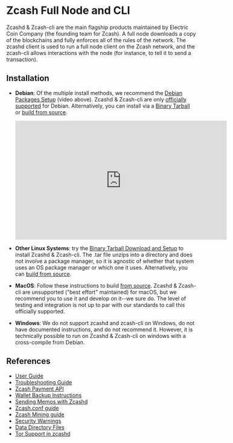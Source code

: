 # Zcash Full Node and CLI

Zcashd & Zcash-cli are the main flagship products maintained by Electric Coin Company (the founding team for Zcash).  A full node downloads a copy of the blockchains and fully enforces all of the rules of the network. The zcashd client is used to run a full node client on the Zcash network, and the zcash-cli allows interactions with the node (for instance, to tell it to send a transaction).


## Installation

* **Debian**: Of the multiple install methods, we recommend the [Debian Packages Setup](install_debian_bin_packages.html) (video above). Zcashd & Zcash-cli are only [officially supported](https://zcash.readthedocs.io/en/latest/rtd_pages/supported_platform_policy.html#supported-platform-policy) for Debian. Alternatively, you can install via a [Binary Tarball](install_binary_tarball.html) or [build from source](user_guide.html). 

  <iframe width="560" height="315" src="https://www.youtube.com/embed/hTKL0jPu7X0" frameborder="0" allow="accelerometer; autoplay; encrypted-media; gyroscope; picture-in-picture" allowfullscreen></iframe>

* **Other Linux Systems**: try the [Binary Tarball Download and Setup](install_binary_tarball.html) to install Zcashd & Zcash-cli. The .tar file unzips into a directory and does not involve a package manager, so it is agnostic of whether that system uses an OS package manager or which one it uses. Alternatively, you can [build from source](user_guide.html).

<!--Note that Debian packages usually “just work” on Ubuntu et al

yeah there’s a whole category of distributions that are based on Debian, Ubuntu being the big one
https://en.wikipedia.org/wiki/Category:Debian-based_distributions
for a system in that category, try the debian package source
for a system outside that category (e.g. red hat), try the tar file
if neither of those work, try build-from-source (edited) --> 

* **MacOS**: Follow these instructions to build [from source](user_guide.html). Zcashd & Zcash-cli are unsupported ("best effort" maintained) for macOS, but we recommend you to use it and develop on it--we sure do. The level of testing and integration is not up to par with our standards to call this officially supported.

* **Windows**: We do not support zcashd and zcash-cli on Windows, do not have documented instructions, and do not recommend it. However, it is technically possible to run on Zcashd & Zcash-cli on windows with a cross-compile from Debian. 

<!--
## Configuration

The Zcash *configuration file* is a text file that specifies options that affect how your instance of the Zcash client operates.
The ``zcashd`` executable reads this file only when it starts.
You may edit the configuration file with any text editor, but performing the steps below does not require using an editor.
The order of the lines is not important. Lines beginning with a semicolon (``;``) are treated as comments and ignored.

Following these steps will create your zcashd configuration file which can be edited to either connect to ``mainnet`` or ``testnet`` as well as applying settings to safely access the RPC interface.

.. tip:: For a complete list of parameters used in ``zcash.conf``, please check out :ref:`zcash_conf_guide`

Linux
    Create the data directory:

    .. code-block:: bash
   
       mkdir -p ~/.zcash

macOS
    Your data directory is already generated at ``~/Library/Application Support/Zcash``.

Mainnet
*******

Place a configuration file inside your data directory using the following commands:

.. warning:: Note that this will overwrite any ``zcash.conf`` settings you may have added from testnet. (If you want to run on testnet, you can retain a `zcash.conf` from testnet.)

Linux     
    .. code-block:: bash

       echo "addnode=mainnet.z.cash" >~/.zcash/zcash.conf

macOS
    .. code-block:: bash

       echo "addnode=mainnet.z.cash" >~/Library/Application Support/Zcash/zcash.conf
       
Example configured for ``mainnet`` :

:fa:`file` ``zcash.conf`` 

.. code-block:: bash

    addnode=mainnet.z.cash


Testnet
*******

After running the above commands to create the `zcash.conf` file, edit the following parameters in your `zcash.conf` file to indicate network and node discovery for `testnet`:

  - add the line **testnet=1**
  - **addnode=testnet.z.cash** instead of **addnode=mainnet.z.cash**

Example configured for ``testnet``:

:fa:`file` ``zcash.conf`` 

.. code-block:: bash

    testnet=1
    addnode=testnet.z.cash


## Use


Now, run zcashd!

.. code-block:: bash
   
   ./src/zcashd

To run it in the background (without the node metrics screen that is normally displayed) use ``./src/zcashd --daemon``.

.. important:: If you are running Zcash for the first time you will need to allow your node to fully sync:
    
   .. code-block:: console
    :emphasize-lines: 24
                                                                                                                                                        
             :88SX@888@@X8:                    8;     %X        X%     ;8       
          %%Xt%tt%SSSSS:XXXt@@              X            ::  ::            X    
        @S;;tt%%%t    ;;::XXXXSX           %               SS               %   
      .t:::;;%8888    88888tXXXX8;        S                                  S  
     .%...:::8             8::XXX%;       X                                  X  
     8888...:t888888X     8t;;::XX8       8                                  8  
    %888888...:::;:8    :Xttt;;;::X@                                            
    888888888...:St    8:%%tttt;;;:X       X                                X   
    88888888888S8    :%;ttt%%tttt;;X        8                              8    
    %888888888%t    8S:;;;tt%%%ttt;8          :                          :      
     8t8888888     S8888888Stt%%%t@            ::                      ::       
     .@tt888@              8;;ttt@;               t                  t          
      .8ttt8@SSSSS    SXXXX%:;;;X;                  8              8            
        X8ttt8888%    %88...::X8                      X.        .X              
          %8@tt88;8888%8888%8X                          :;    ;:                
             :@888@XXX@888:                                tt                   
                                                                                
    Thank you for running a Zcash node!
    You're helping to strengthen the network and contributing to a social good :)

    In order to ensure you are adequately protecting your privacy when using Zcash,
    please see <https://z.cash/support/security/>.

            Block height | 319430
                Connections | 8
    Network solution rate | 508319381 Sol/s

    You are currently not mining.
    To enable mining, add 'gen=1' to your zcash.conf and restart.

    Since starting this node 9 minutes, 1 seconds ago:
    - You have validated 7815 transactions!

    [Press Ctrl+C to exit] [Set 'showmetrics=0' to hide]
    
   Notice ``319430``, in the above output, after the ``Block height`` field, this means your zcashd is fully synced.
   Alternatively, if you were *NOT* fully synced your output would look similar to below:

   .. code-block:: console
    :emphasize-lines: 24
                                                                                 
             :88SX@888@@X8:                    8;     %X        X%     ;8       
          %%Xt%tt%SSSSS:XXXt@@              X            ::  ::            X    
        @S;;tt%%%t    ;;::XXXXSX           %               SS               %   
      .t:::;;%8888    88888tXXXX8;        S                                  S  
     .%...:::8             8::XXX%;       X                                  X  
     8888...:t888888X     8t;;::XX8       8                                  8  
    %888888...:::;:8    :Xttt;;;::X@                                            
    888888888...:St    8:%%tttt;;;:X       X                                X   
    88888888888S8    :%;ttt%%tttt;;X        8                              8    
    %888888888%t    8S:;;;tt%%%ttt;8          :                          :      
     8t8888888     S8888888Stt%%%t@            ::                      ::       
     .@tt888@              8;;ttt@;               t                  t          
      .8ttt8@SSSSS    SXXXX%:;;;X;                  8              8            
        X8ttt8888%    %88...::X8                      X.        .X              
          %8@tt88;8888%8888%8X                          :;    ;:                
             :@888@XXX@888:                                tt                   

    Thank you for running a Zcash node!
    You're helping to strengthen the network and contributing to a social good :)

    In order to ensure you are adequately protecting your privacy when using Zcash,
    please see <https://z.cash/support/security/>.

        Downloading blocks | 319610 / ~320290 (99%)
                Connections | 6
    Network solution rate | 389211802 Sol/s

    You are currently not mining.
    To enable mining, add 'gen=1' to your zcash.conf and restart.

    Since starting this node 59 seconds ago:
    - You have validated 7144 transactions!

    [Press Ctrl+C to exit] [Set 'showmetrics=0' to hide]

   Notice now how the ``Block height`` field has changed to ``Downloading blocks`` with value ``319610 / ~320290 (99%)``.
   This indicates that your node is attempting to sync with the current block height.

You should be able to use the RPC after it finishes syncing. If you are running ``zcashd`` in the background, issue the below command to test:

*( If you did not run zcashd in the background, you will need to open a new terminal)*

.. code-block:: bash
   
   ./src/zcash-cli getinfo

.. note:: If you are familiar with bitcoind's RPC interface, you can use many of those calls to send ZEC between `t-addr` addresses. We do not support the 'Accounts' feature (which has also been deprecated in ``bitcoind``) — only the empty string ``""`` can be used as an account name. The main network node at mainnet.z.cash is also accessible via Tor hidden service at zcmaintvsivr7pcn.onion.

Using Zcash
***********

First, you want to obtain Zcash. You can purchase them from an exchange, from other users, or sell goods and services for them! Exactly how to obtain Zcash (safely) is not in scope for this document, but you should be careful. Avoid scams!

.. important:: **Terminology**

   Zcash supports two different kinds of addresses, a ``z-addr`` (which begins with a ``z``) is an address that uses zero-knowledge proofs and other cryptography to protect user privacy. There are also ``t-addrs`` (which begin with a ``t``) that are similar to Bitcoin's addresses.

   The interfaces are a commandline client (`zcash-cli`) and a Remote Procedure Call (RPC) interface, which is documented here:

   :ref:`payment_api`

.. attention:: **Wallet Backup**
   
   To ensure you have properly backed up your wallet, we **strongly** encourage you to review the :ref:`wallet_backup` .


Generating a t-addr
+++++++++++++++++++

Let's generate a t-addr first. If you are running zcashd for the first time, you 
can issue ``zcash-cli getaddressesbyaccount ""`` to view existing addresses. 

.. code-block:: bash

   $ ./src/zcash-cli getnewaddress
   t1example4vfmdgQ3v3SNuQga8JKHTNi2a1

Listing t-addr
++++++++++++++

.. code-block:: bash

   $ ./src/zcash-cli getaddressesbyaccount ""

This should show the address that was just created.

Receiving Zcash with a z-addr
+++++++++++++++++++++++++++++

Now let's generate a z-addr.

.. code-block:: bash
   
   $ ./src/zcash-cli z_getnewaddress
   zs1examplea4lqxrtmlpkayj0hxpfdd3ve62xhd7jds8c2a8tqz5kekplt469eza5wu8djdvpauezv

This creates a private address and stores its key in your local wallet file. Give this address to the sender!

A z-addr is pretty large, so it's easy to make mistakes with them. Let's put it in an environment variable to avoid mistakes:

.. code-block:: bash

   $ ZADDR='zs1examplea4lqxrtmlpkayj0hxpfdd3ve62xhd7jds8c2a8tqz5kekplt469eza5wu8djdvpauezv'

Listing z-addr
++++++++++++++

To get a list of all addresses in your wallet for which you have a spending key, run this command:

.. code-block:: bash

   $ ./src/zcash-cli z_listaddresses

You should see something like:

.. code-block:: json

   [
      "zs1examplea4lqxrtmlpkayj0hxpfdd3ve62xhd7jds8c2a8tqz5kekplt469eza5wu8djdvpauezv"
   ]

Sending coins with your z-addr
++++++++++++++++++++++++++++++

If someone gives you their z-addr...

.. code-block:: bash

   $ FRIEND='zs1exampleakux6zswvlvsrcuku6540kw3l8jcft8n8hwnq6ma57canydsn3r05nxylrmcew82ja59'

You can send 0.8 ZEC by doing...

.. code-block:: bash
   
   $ ./src/zcash-cli z_sendmany "$ZADDR" "[{\"amount\": 0.8, \"address\": \"$FRIEND\"}]"

After waiting a few seconds, you can check to see if the operation has finished and produced a result:

.. code-block:: bash

   $ ./src/zcash-cli z_getoperationresult

.. code-block:: json

   [
    {
        "id" : "opid-bc8f822c-68df-419e-ae8f-b14b7aca29fd",
        "status" : "success",
        "creation_time" : 1554693337,
        "result" : {
            "txid" : "2979318b051a63281caa23e181ac02d367f1611374981ccd812708d13c3ed550"
        },
        "execution_secs" : 2.25543096
    }
   ]


Additional operations for zcash-cli
+++++++++++++++++++++++++++++++++++

As Zcash is an extension of bitcoin, zcash-cli supports all commands that are part of the Bitcoin Core API (as of version 0.11.2), https://en.bitcoin.it/wiki/Original_Bitcoin_client/API_calls_list

For a full list of new commands that are not part of bitcoin API (mostly addressing operations on z-addrs) see :ref:`payment_api`

To list all Zcash commands:

.. code-block:: bash
    
    ./src/zcash-cli help

To get help with a particular command:

.. code-block:: bash

    ./src/zcash-cli help <command>

.. attention:: 
   Known Security Issues

   Each release contains a `./doc/security-warnings.md` document describing
   security issues known to affect that release. You can find the most
   recent version of this document here:

   :ref:`security_warnings`

   Please also see our security page for recent notifications and other
   resources:

   https://z.cash/support/security.html


## Upgrading 

If you're on a Debian-based distribution, you can follow the :ref:`install-debian-bin-packages-guide` to install Zcash on your system. Otherwise, you can update your local snapshot of our code:

.. code-block:: bash

   git fetch origin

| Ensure you check the current release version from :fa:`github` `here <https://github.com/zcash/zcash>`_ .
| If ``v3.1.0`` was current, issue the following commands:

.. code-block:: bash

   git checkout v3.1.0
   ./zcutil/fetch-params.sh
   ./zcutil/build.sh -j$(nproc)

.. note:: If you don't have ``nproc``, then substitute the number of cores on your system. 
   If the build runs out of memory, try again without the ``-j`` argument, i.e. just ``./zcutil/build.sh``. 
   If you are upgrading from testnet, make sure that your ``~/.zcash`` directory contains only ``zcash.conf`` to start with, and that your ``~/.zcash/zcash.conf`` does not contain ``testnet=1`` or ``addnode=testnet.z.cash``. 
   If the build fails, move aside your ``zcash`` directory and try again by following the instructions in the :ref:`installation` section below.

.. important:: Running ``make clean`` before building the update can eliminate random known link errors. If you ran into any other issues upgrading to Overwinter or Sapling, please see the :ref:`nu_dev_guide`

-->

## References
* [User Guide](user_guide.html)
* [Troubleshooting Guide](troubleshooting_guide.html)
* [Zcash Payment API](payment_api.html)
* [Wallet Backup Instructions](wallet_backup.html)
* [Sending Memos with Zcashd](memos.html)
* [Zcash.conf guide](zcash_conf_guide.html)
* [Zcash Mining guide](zcash_mining_guide.html)
* [Security Warnings](security_warnings.html)
* [Data Directory Files](files.html)
* [Tor Support in zcashd](tor.html)